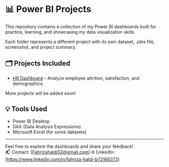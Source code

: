 # 📊 Power BI Projects

This repository contains a collection of my Power BI dashboards built for practice, learning, and showcasing my data visualization skills.

Each folder represents a different project with its own dataset, .pbix file, screenshot, and project summary.

## 🗂️ Projects Included

- [HR Dashboard](./HR-Dashboard) – Analyze employee attrition, satisfaction, and demographics.

More projects will be added soon!

## 💡 Tools Used

- Power BI Desktop
- DAX (Data Analysis Expressions)
- Microsoft Excel (for some datasets)

---

Feel free to explore the dashboards and share your feedback!  
📬 Contact: [Fahrizahaldi52@gmail.com] 
🌐 LinkedIn: [https://www.linkedin.com/in/fahriza-haldi-b72168373]
